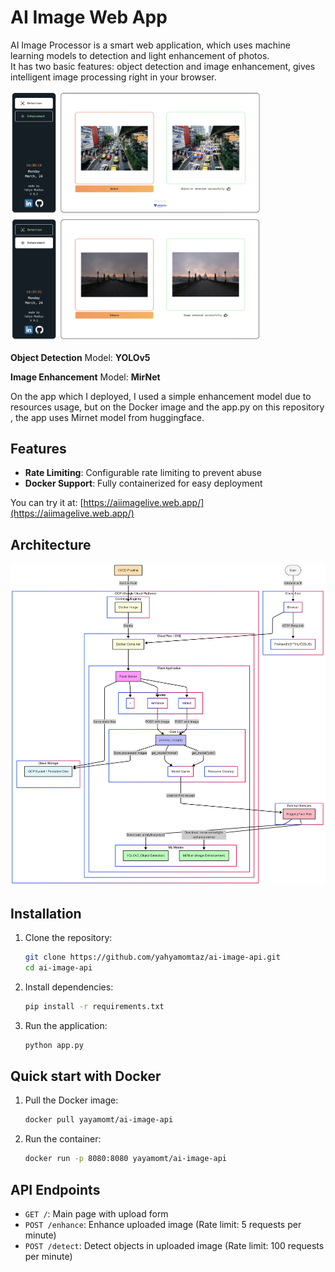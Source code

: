 # AI Image Web App

AI Image Processor is a smart web application, which uses machine learning models to detection and light enhancement of photos.  
It has two basic features: object detection and image enhancement, gives intelligent image processing right in your browser.

<img src="images/detection.png" width="400"> 
<img src="images/enhancement.png" width="400">



**Object Detection** Model: **YOLOv5**

**Image Enhancement** Model: **MirNet**


On the app which I deployed, I used a simple enhancement model due to resources usage, but on the Docker image and the app.py on this repository , the app uses Mirnet model from huggingface.

## Features

- **Rate Limiting**: Configurable rate limiting to prevent abuse
- **Docker Support**: Fully containerized for easy deployment

You can try it at: [https://aiimagelive.web.app/](https://aiimagelive.web.app/)

## Architecture

<img src="images/flowchart.png" width="600">


## Installation

1. Clone the repository:
   ```bash
   git clone https://github.com/yahyamomtaz/ai-image-api.git
   cd ai-image-api
   ```

2. Install dependencies:
   ```bash
   pip install -r requirements.txt
   ```

3. Run the application:
   ```bash
   python app.py
   ```

## Quick start with Docker

1. Pull the Docker image:
   ```bash
   docker pull yayamomt/ai-image-api
   ```

2. Run the container:
   ```bash
   docker run -p 8080:8080 yayamomt/ai-image-api
   ```


## API Endpoints

- `GET /`: Main page with upload form
- `POST /enhance`: Enhance uploaded image (Rate limit: 5 requests per minute)
- `POST /detect`: Detect objects in uploaded image (Rate limit: 100 requests per minute)